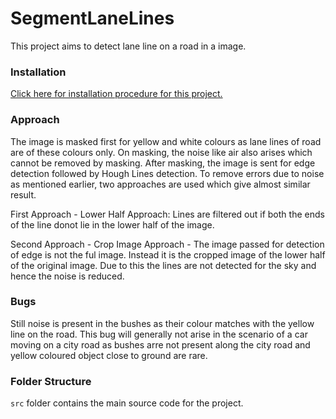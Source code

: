 # SegmentLaneLines

This project aims to detect lane line on a road in a image.


### Installation

[Click here for installation procedure for this project.](https://gist.github.com/KEDIARAHUL135/c490e212966fec2751d62e193f341967)


### Approach

The image is masked first for yellow and white colours as lane lines of road are of these colours only. On masking, the noise like air also arises which cannot be removed by masking. After masking, the image is sent for edge detection followed by Hough Lines detection. To remove errors due to noise as mentioned earlier, two approaches are used which give almost similar result. 

First Approach - Lower Half Approach:
Lines are filtered out if both the ends of the line donot lie in the lower half of the image.

Second Approach - Crop Image Approach - 
The image passed for detection of edge is not the ful image. Instead it is the cropped image of the lower half of the original image. Due to this the lines are not detected for the sky and hence the noise is reduced.



### Bugs

Still noise is present in the bushes as their colour matches with the yellow line on the road. This bug will generally not arise in the scenario of a car moving on a city road as bushes arre not present along the city road and yellow coloured object close to ground are rare.



### Folder Structure

`src` folder contains the main source code for the project.
